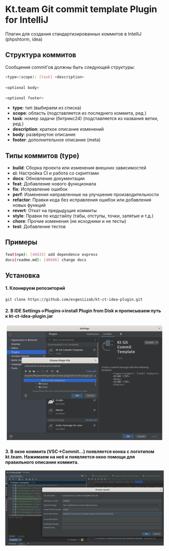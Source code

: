 # Kt.team Git commit template Plugin for IntelliJ

Плагин для создания стандартизированных коммитов в IntelliJ (phpshtorm, idea) 
## Структура коммитов

Сообщения commit’ов должны быть следующей структуры:  
```bash
<type>(scope): [task] <description>

<optional body>

<optional footer>
```
- **type**: тип (выбираем из списка)
- **scope**: область (подставляется из последнего коммита, ред.)
- **task**: номер задачи (битрикс24) (подставляется из названия ветки, ред.)
- **description**: краткое описание изменений
- **body**: развёрнутое описание
- **footer**: дополнительное описание (meta)


## Типы коммитов (type)
- **build**: Сборка проекта или изменения внешних зависимостей
- **ci**: Настройка CI и работа со скриптами
- **docs**: Обновление документации
- **feat**: Добавление нового функционала
- **fix**: Исправление ошибок
- **perf**: Изменения направленные на улучшение производительности
- **refactor**: Правки кода без исправления ошибок или добавления новых функций
- **revert**: Откат на предыдущие коммиты
- **style**: Правки по кодстaйлу (табы, отступы, точки, запятые и т.д.)
- **chore**: Прочие изменения (не исходники и не тесты)
- **test**: Добавление тестов

## Примеры
```bash
feat(npm): [40433] add dependence express
docs(readme.md): [40686] change docs
```

## Установка
#### 1. Клонируем репозиторий
```
git clone https://github.com/evgeniizab/kt-ct-idea-plugin.git
```
#### 2. В IDE Settings->Plugins->install Plugin from Disk и прописываем путь к kt-ct-idea-plugin.jar 
![image](doc/step1.png)
#### 3. В окне коммита (VSC->Commit...) появляется конка с логотипом kt.team. Нажимаем на неё и появляется окно помощи для правильного описание коммита.
![image](doc/step2.jpg)
